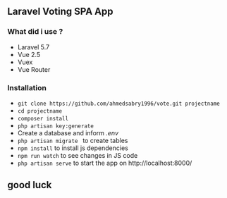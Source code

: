 ## Laravel Voting SPA App ##

### What did i use ? ###

* Laravel 5.7
* Vue 2.5
* Vuex
* Vue Router



### Installation ###

* `git clone https://github.com/ahmedsabry1996/vote.git projectname`
* `cd projectname`
* `composer install`
* `php artisan key:generate`
* Create a database and inform *.env*
* `php artisan migrate ` to create tables
* `npm install` to install js dependencies
* `npm run watch` to see changes in JS code
* `php artisan serve` to start the app on http://localhost:8000/


## good luck ##

